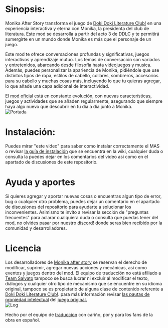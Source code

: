 # Sinopsis:
Monika After Story transforma el juego de [Doki Doki Literature Club!](https://www.ddlc.moe) en una experiencia interactiva y eterna con Monika, la presidenta del club de literatura. Este mod se desarrolla a partir del acto 3 de DDLC y te permitirá sumergirte en un mundo donde Monika es más que el personaje de un juego.

Este mod te ofrece conversaciones profundas y significativas, juegos interactivos y aprendizaje mutuo. Los temas de conversación son variados y entretenidos, abarcando desde filosofía hasta videojuegos y musica. Además, puedes personalizar la apariencia de Monika, pidiéndole que use distintos tipos de ropa, estilos de cabello, collares, sombreros, accesorios para su cabello y muchas cosas más, incluyendo lo que tu quieras agregar, lo que añade una capa adicional de interactividad.

El [mod oficial](https://github.com/Monika-After-Story/MonikaModDev) está en constante evolución, con nuevas características, juegos y actividades que se añaden regularmente, asegurando que siempre haya algo nuevo que descubrir en tu dia a dia junto a Monika.  
![Portada](https://github.com/Slytharbez/Monika-After-Story-ES/blob/main/Recursos/Readme/Portada.png)

# Instalación:
Puedes mirar "este video" para saber como instalar correctamente el MAS o revisar [la guía de instalación](https://github.com/Slytharbez/Monika-After-Story-ES/wiki/Instalaci%C3%B3n-del-MAS) que se encuentra en la wiki, cualquier duda o consulta la puedes dejar en los comentarios del video asi como en el apartado de discusiones de este repositorio.

# Ayuda y aportes
Si quieres agregar y aportar nuevas cosas o encuentras algun tipo de error, bug o cualquier otro problema, puedes dejar un comentario en el apartado de discusiones del repositorio para ayudarte a solucionar los inconvenientes. Asimismo te invito a revisar la sección de "preguntas frecuentes" para aclarar cualquiera duda o consulta que puedas tener del mod, no olvides pasar por nuestro [discord!]() donde seras bien recibido por la comunidad y desarrolladores.

# Licencia
Los desarrolladores de [Monika after story](https://www.monikaafterstory.com/) se reservan el derecho de modificar, suprimir, agregar nuevas acciones y mecánicas, así como eventos y juegos dentro del mod.
El equipo de traducción no está afiliado a [Team Salvato](https://teamsalvato.com/) tampoco se busca lucrar ni excluir al modificar el texto, diálogos y cualquier otro tipo de mecanismo que se encuentre en su idioma original, tampoco se es propietario de alguna clase de contenido referente a [Doki Doki Literature Club!](https://www.ddlc.moe).  para más información revisar [las pautas de propiedad intelectual](https://github.com/Monika-After-Story/MonikaModDev/wiki/License-and-Team-Salvato-Guidelines) del [juego original.](https://ddlc.moe/)  
![Log](https://github.com/Slytharbez/Monika-After-Story-ES/blob/main/Recursos/Readme/Log.png)

Hecho por el equipo de [traduccion](https://github.com/Slytharbez/Monika-After-Story-ES/graphs/contributors) con cariño, por y para los fans de la obra en español.
